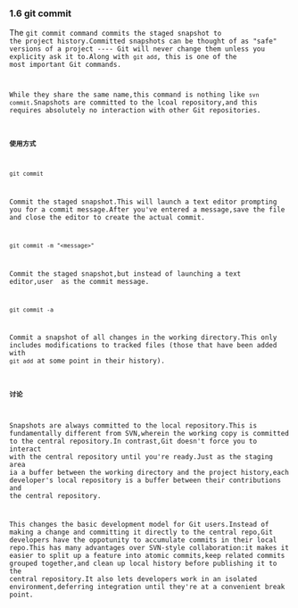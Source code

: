 ### 1.6 git commit

The <code>git commit</cdoe> command commits the staged snapshot to the project history.Committed snapshots can be
thought of as "safe" versions of a project ---- Git will never change them unless you explicity ask it to.Along with
<code>git add</code>, this is one of the most important Git commands.

While they share the same name,this command is nothing like <code>svn commit</code>.Snapshots are committed to the 
lcoal repository,and this requires absolutely no interaction with other Git repositories.

#### 使用方式

    git commit

Commit the staged snapshot.This will launch a text editor prompting you for a commit message.After you've entered
a message,save the file and close the editor to create the actual commit.

    git commit -m "<message>"

Commit the staged snapshot,but instead of launching a text editor,user <message> as the commit message.

    git commit -a

Commit a snapshot of all changes in the working directory.This only includes modifications to tracked files
(those that have been added with <code>git add</code> at some point in their history).

#### 讨论

Snapshots are always committed to the local repository.This is fundamentally different from SVN,wherein the working copy
is committed to the central repository.In contrast,Git doesn't force you to interact with the central repository until
you're ready.Just as the staging area ia a buffer between the working directory and the project history,each developer's
local repository is a buffer between their contributions and the central repository.

This changes the basic development model for Git users.Instead of making a change and committing it directly to the 
central repo,Git developers have the oppotunity to accumulate commits in their local repo.This has many advantages
over SVN-style collaboration:it makes it easier to split up a feature into atomic commits,keep related commits
grouped together,and clean up local history before publishing it to the central repository.It also lets developers
work in an isolated environment,deferring integration until they're at a convenient break point.














































